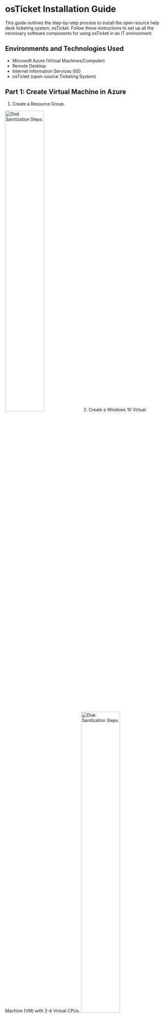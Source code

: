 # osTicket Installation Guide

This guide outlines the step-by-step process to install the open-source help desk ticketing system, osTicket. Follow these instructions to set up all the necessary software components for using osTicket in an IT environment.

## Environments and Technologies Used

- Microsoft Azure (Virtual Machines/Computer)
- Remote Desktop
- Internet Information Services (IIS)
- osTicket (open-source Ticketing System)

## Part 1: Create Virtual Machine in Azure

1. Create a Resource Group.
<img src="https://i.imgur.com/uTEMc4e.png" height="50%" width="50%" alt="Disk Sanitization Steps"/>
2. Create a Windows 10 Virtual Machine (VM) with 2-4 Virtual CPUs.
<img src="https://i.imgur.com/MlH2uOe.png" height="50%" width="50%" alt="Disk Sanitization Steps"/>
4. Allow the VM to create a new Virtual Network (Vnet).

## Part 2: Installation

### Installation Files

Download the necessary files from Google as listed below for osTicket installation.
https://drive.google.com/drive/u/1/folders/1APMfNyfNzcxZC6EzdaNfdZsUwxWYChf6

1.  **Access Your New Virtual Machine Through Remote Desktop and Complete Normal Windows Setup**
2.  **Install / Enable IIS in your Windows Virtual Machine WITH CGI and Common HTTP Features:**
   - Open Control Panel.
   - Navigate to Programs > Programs and Features > "Turn Windows features on and off."

<img src="https://i.imgur.com/oWiwOiq.png" height="50%" width="50%" alt="Disk Sanitization Steps"/>

   - Under World Wide Web Services:
      - Application Development Features:
       - [X] CGI
       - [X] Common HTTP Features
       
<img src="https://i.imgur.com/xUS2zkY.png" height="50%" width="50%" alt="Disk Sanitization Steps"/>
<img src="https://i.imgur.com/eDQjRhM.png" height="50%" width="50%" alt="Disk Sanitization Steps"/>

3. Install PHP Manager for IIS (PHPManagerForIIS_V1.5.0.msi) and Rewrite Module (rewrite_amd64_en-US.msi).
<img src="https://i.imgur.com/jaGfdKC.png" height="80%" width="80%" alt="Disk Sanitization Steps"/>

4. Create a directory in C drive: `C:\PHP`.
<img src="https://i.imgur.com/E222253.png" height="80%" width="80%" alt="Disk Sanitization Steps"/>

   - Download PHP 7.3.8 (php-7.3.8-nts-Win32-VC15-x86.zip) and unzip its contents into `C:\PHP`.
<img src="https://i.imgur.com/B0zej1i.png" height="80%" width="80%" alt="Disk Sanitization Steps"/>
   - Download and install VC_redist.x86.exe.
<img src="https://i.imgur.com/I9sA5tt.png" height="80%" width="80%" alt="Disk Sanitization Steps"/>

6. Download and install MySQL 5.5.62 (mysql-5.5.62-win32.msi).
<img src="https://i.imgur.com/XoY3B0S.png" height="80%" width="80%" alt="Disk Sanitization Steps"/>
   - Select Typical Setup.
<img src="https://i.imgur.com/sjgU8XX.png" height="80%" width="80%" alt="Disk Sanitization Steps"/>
   - Launch Configuration Wizard (after install).
<img src="https://i.imgur.com/B0EnwdY.png" height="80%" width="80%" alt="Disk Sanitization Steps"/>
   - Choose Standard Configuration.
<img src="https://i.imgur.com/xD4zLaE.png" height="30%" width="30%" alt="Disk Sanitization Steps"/>
   - Set a password, e.g., "Password1."
<img src="https://i.imgur.com/aSEv8Ia.png" height="30%" width="30%" alt="Disk Sanitization Steps"/>

8. Open IIS as an Admin, click on PHP Manager, and register PHP from within IIS.
<img src="https://i.imgur.com/8FPpKEY.png" height="80%" width="80%" alt="Disk Sanitization Steps"/>
<img src="https://i.imgur.com/Ucn9jPI.png" height="80%" width="80%" alt="Disk Sanitization Steps"/>
<img src="https://i.imgur.com/mAgOQfA.png" height="80%" width="80%" alt="Disk Sanitization Steps"/>

9. Reload IIS (Stop and Start the server).
<img src="https://i.imgur.com/k1aFh9K.png" height="80%" width="80%" alt="Disk Sanitization Steps"/>

10. **Install osTicket v1.15.8:**
   - Download osTicket, extract, and copy the "upload" folder to `c:\inetpub\wwwroot`.
<img src="https://i.imgur.com/nOw8MbT.png" height="80%" width="80%" alt="Disk Sanitization Steps"/>
   - Rename "upload" to "osTicket."
<img src="https://i.imgur.com/T7afzC2.png" height="80%" width="80%" alt="Disk Sanitization Steps"/>
   - Reload IIS.

11. Enable the following PHP extensions in PHP Manager:
   - php_imap.dll
   - php_intl.dll
   - php_opcache.dll
<img src="https://i.imgur.com/pKhB6ZL.png" height="80%" width="80%" alt="Disk Sanitization Steps"/> 
   - Refresh the osTicket site in your browser.

11. Rename: `ost-config.php` from `C:\inetpub\wwwroot\osTicket\include\ost-sampleconfig.php` to `C:\inetpub\wwwroot\osTicket\include\ost-config.php`.
<img src="https://i.imgur.com/ouQl2tD.png" height="80%" width="80%" alt="Disk Sanitization Steps"/> 

12. **Assign Permissions to `ost-config.php`:**
    - Right-click on `ost-config.php`.
<img src="https://i.imgur.com/ouQl2tD.png" height="80%" width="80%" alt="Disk Sanitization Steps"/> 

    - Click on Properties > Security tab.
<img src="https://i.imgur.com/l4dPnYY.png" height="80%" width="80%" alt="Disk Sanitization Steps"/> 

    - Disable inheritance.
<img src="https://i.imgur.com/5S7QUbH.png" height="80%" width="80%" alt="Disk Sanitization Steps"/> 
<img src="https://i.imgur.com/oBJE3In.png" height="80%" width="80%" alt="Disk Sanitization Steps"/> 
 
    - Add "Everyone" and set Basic permissions to "Read."
<img src="https://i.imgur.com/fQL4zvk.png" height="80%" width="80%" alt="Disk Sanitization Steps"/> 
<img src="https://i.imgur.com/bphc0S0.png" height="80%" width="80%" alt="Disk Sanitization Steps"/> 


14. Continue setting up osTicket in the browser:
    - Name: Helpdesk.
    - Default email (receives email from customers).

15. **Download and Install HeidiSQL:**
    - Open HeidiSQL.
    - Create a new session (root/Password1).
    - Connect to the session.
    - Create a database called "osTicket."

16. Continue setting up osTicket in the browser:
    - MySQL Database: osTicket
    - MySQL Username: root
    - MySQL Password: Password1
    - Click "Install Now!"

Congratulations! osTicket should now be installed successfully. Browse to your help desk login page: [http://localhost/osTicket/scp/login.php](http://localhost/osTicket/scp/login.php).

End Users osTicket URL: [http://localhost/osTicket/](http://localhost/osTicket/).

## Cleanup

- Delete: `C:\inetpub\wwwroot\osTicket\setup`.
- Set Permissions to "Read" only: `C:\inetpub\wwwroot\osTicket\include\ost-config.php`.

## Notes

- Browse to your help desk login page: [http://localhost/osTicket/scp/login.php](http://localhost/osTicket/scp/login.php).
- End Users osTicket URL: [http://localhost/osTicket/](http://localhost/osTicket/).
```
